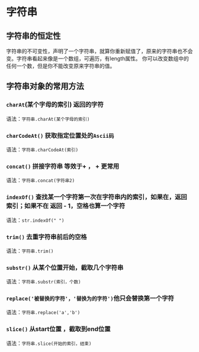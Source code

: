 # 字符串

## 字符串的恒定性

​       字符串的不可变性，声明了一个字符串，就算你重新赋值了，原来的字符串也不会变。
​		字符串看起来像是一个数组，可遍历，有length属性。
​		你可以改变数组中的任何一个数，但是你不能改变原来字符串的值。

##  字符串对象的常用方法

### `charAt`(某个字母的索引) 返回的字符

语法：`字符串.charAt(某个字母的索引)`

### `charCodeAt()` 获取指定位置处的`Ascii码`

语法：`字符串.charCodeAt(索引)`

### `concat()` 拼接字符串 等效于+ ， + 更常用

语法：`字符串.concat(字符串2)`

### `indexOf()` 查找某一个字符第一次在字符串内的索引，如果在，返回索引；如果不在 返回 - 1，空格也算一个字符

语法：`str.indexOf(" ")`

### `trim()` 去重字符串前后的空格

语法：`字符串.trim()`

### `substr()` 从某个位置开始，截取几个字符串

语法：`字符串.substr(索引，个数)`

### `replace('被替换的字符'，'替换为的字符')`他只会替换第一个字符

语法：`字符串.replace('a','b')`

### `slice()` 从start位置 ，截取到end位置

语法：`字符串.slice(开始的索引，结束)`
